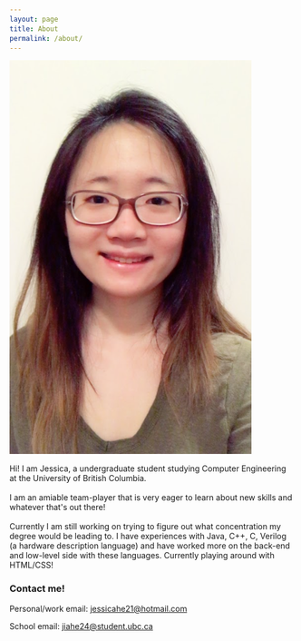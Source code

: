 ```yaml
---
layout: page
title: About
permalink: /about/
---
```

<img src="images/portfolio.png" alt="Portrait">

Hi! I am Jessica, a undergraduate student studying Computer Engineering at the University of British Columbia.<br />
<br />
I am an amiable team-player that is very eager to learn about new skills and whatever that's out there!<br />
<br />
Currently I am still working on trying to figure out what concentration my degree would be leading to. I have experiences with Java, C++, C, Verilog (a hardware description language) and have worked more on the back-end and low-level side with these languages. Currently playing around with HTML/CSS!


### Contact me!
Personal/work email: [jessicahe21@hotmail.com](mailto:jessicahe21@hotmail.com)

School email: [jiahe24@student.ubc.ca](mailto:jessica.jia.he@alumni.ubc.ca)
